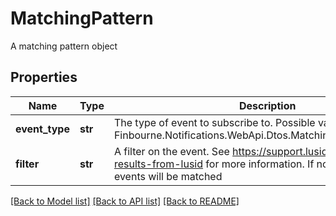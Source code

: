 # MatchingPattern

A matching pattern object

## Properties
Name | Type | Description | Notes
------------ | ------------- | ------------- | -------------
**event_type** | **str** | The type of event to subscribe to. Possible values are: Finbourne.Notifications.WebApi.Dtos.MatchingPattern.EventType | 
**filter** | **str** | A filter on the event. See https://support.lusid.com/filtering-results-from-lusid for more information. If not provided, all events will be matched | [optional] 

[[Back to Model list]](../README.md#documentation-for-models) [[Back to API list]](../README.md#documentation-for-api-endpoints) [[Back to README]](../README.md)


